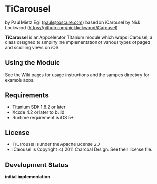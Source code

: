 # TiCarousel

by Paul Mietz Egli (paul@obscure.com)
based on iCarousel by Nick Lockwood (https://github.com/nicklockwood/iCarousel)

**TiCarousel** is an Appcelerator Titanium module which wraps iCarousel, a class designed to simplify
the implementation of various types of paged and scrolling views on iOS.

## Using the Module

See the Wiki pages for usage instructions and the samples directory for example apps.

## Requirements

* Titanium SDK 1.8.2 or later
* Xcode 4.2 or later to build
* Runtime requirement is iOS 5+

## License

* TiCarousel is under the Apache License 2.0
* iCarousel is Copyright (c) 2011 Charcoal Design.  See their license file.

## Development Status

**initial implementation**